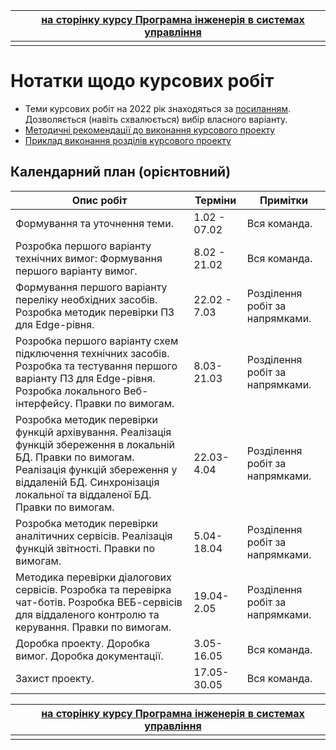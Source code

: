 |      | [на сторінку курсу Програмна інженерія в системах управління](../README.md) |
| ---- | ------------------------------------------------------------ |
|      |                                                              |

# Нотатки щодо курсових робіт 

- Теми курсових робіт на 2022 рік знаходяться за [посиланням](варіанти2022.md). Дозволяється  (навіть схвалюється) вибір власного варіанту.
- [Методичні рекомендації до виконання курсового проекту](kursmetod.md)
- [Приклад виконання розділів курсового проекту](kursexample.md)

## Календарний план (орієнтовний)

| Опис робіт                                                   | Терміни      | Примітки                          |
| ------------------------------------------------------------ | ------------ | --------------------------------- |
| Формування та уточнення теми.                                | 1.02 - 07.02 | Вся команда.                      |
| Розробка першого варіанту технічних вимог: Формування першого варіанту вимог. | 8.02 - 21.02 | Вся команда.                      |
| Формування першого варіанту переліку необхідних засобів.  Розробка методик перевірки ПЗ для Edge-рівня. | 22.02 - 7.03 | Розділення   робіт за напрямками. |
| Розробка першого варіанту схем підключення технічних засобів. Розробка та тестування першого варіанту ПЗ для Edge-рівня. Розробка локального Веб-інтерфейсу. Правки по вимогам. | 8.03-21.03   | Розділення   робіт за напрямками. |
| Розробка методик перевірки функцій архівування. Реалізація функцій збереження в локальній БД. Правки по вимогам. Реалізація функцій збереження у віддаленій БД. Синхронізація локальної та віддаленої БД. Правки по вимогам. | 22.03-4.04   | Розділення   робіт за напрямками. |
| Розробка методик перевірки аналітичних сервісів. Реалізація функцій звітності. Правки по вимогам. | 5.04-18.04   | Розділення   робіт за напрямками. |
| Методика перевірки діалогових сервісів. Розробка та перевірка чат-ботів. Розробка ВЕБ-сервісів для віддаленого контролю та керування.  Правки по вимогам. | 19.04-2.05   | Розділення   робіт за напрямками. |
| Доробка проекту. Доробка вимог. Доробка документації.        | 3.05-16.05   | Вся команда.                      |
| Захист проекту.                                              | 17.05-30.05  | Вся команда.                      |

|      | [на сторінку курсу Програмна інженерія в системах управління](../README.md) |
| ---- | ------------------------------------------------------------ |
|      |                                                              |

